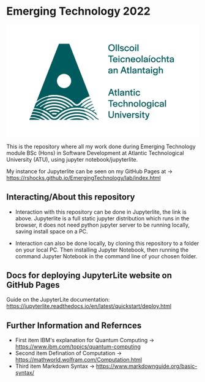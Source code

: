 # Emerging Technology 2022
![image info](./pictures/atu.jpg)

This is the repository where all my work done during Emerging Technology module BSc (Hons) in Software Development at Atlantic Technological University (ATU), using jupyter notebook/jupyterlite.

My instance for Jupyterlite can be seen on my GitHub Pages at -> https://rshocks.github.io/EmergingTechnology/lab/index.html

## Interacting/About this repository
- Interaction with this repository can be done in Jupyterlite, the link is above. Jupyterlite is a full static jupyter distribution which runs in the browser, it does not need python jupyter server to be running locally, saving install space on a PC.

- Interaction can also be done locally, by cloning this repository to a folder on your local PC. Then installing Jupyter Notebook, then running the command Jupyter Notebook in the command line of your chosen folder.

## Docs for deploying JupyterLite website on GitHub Pages

Guide on the JupyterLite documentation: https://jupyterlite.readthedocs.io/en/latest/quickstart/deploy.html

## Further Information and Refernces
- First item IBM's explanation for Quantum Computing -> https://www.ibm.com/topics/quantum-computing
- Second item Defination of Computation -> https://mathworld.wolfram.com/Computation.html
- Third item Markdown Syntax -> https://www.markdownguide.org/basic-syntax/
